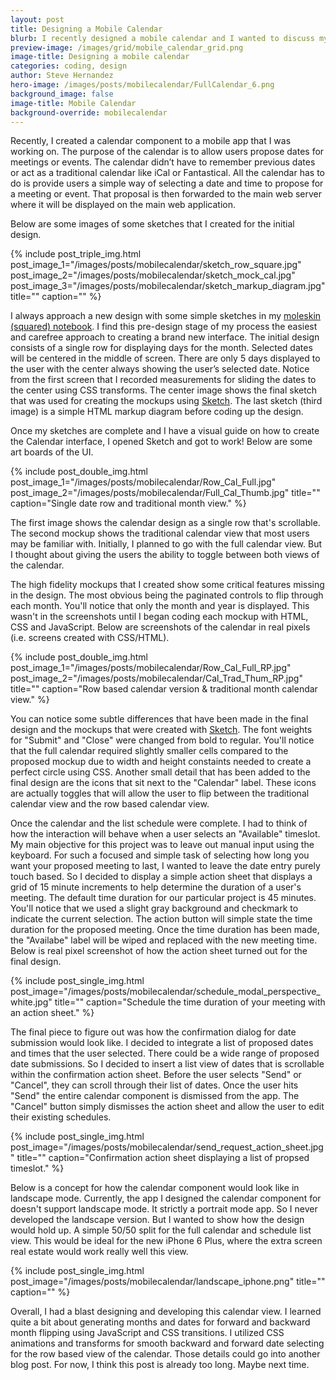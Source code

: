 ```yaml
---
layout: post
title: Designing a Mobile Calendar
blurb: I recently designed a mobile calendar and I wanted to discuss my thought process for my final design.
preview-image: /images/grid/mobile_calendar_grid.png
image-title: Designing a mobile calendar
categories: coding, design
author: Steve Hernandez
hero-image: /images/posts/mobilecalendar/FullCalendar_6.png
background_image: false
image-title: Mobile Calendar
background-override: mobilecalendar
---
```


Recently, I created a calendar component to a mobile app that I was working on. The purpose of the calendar is to allow users propose dates for meetings or events. The calendar didn’t have to remember previous dates or act as a traditional calendar like iCal or Fantastical.  All the calendar has to do is provide users a simple way of selecting a date and time to propose for a meeting or event.  That proposal is then forwarded to the main web server where it will be displayed on the main web application.

Below are some images of some sketches that I created for the initial design.

{% include post_triple_img.html post_image_1="/images/posts/mobilecalendar/sketch_row_square.jpg" post_image_2="/images/posts/mobilecalendar/sketch_mock_cal.jpg" post_image_3="/images/posts/mobilecalendar/sketch_markup_diagram.jpg" title="" caption="" %}

I always approach a new design with some simple sketches in my [moleskin (squared) notebook](http://www.moleskine.com/us/collections/model/product/squared-notebook-pocket).  I find this pre-design stage of my process the easiest and carefree approach to creating a brand new interface.  The initial design consists of a single row for displaying days for the month.  Selected dates will be centered in the middle of screen. There are only 5 days displayed to the user with the center always showing the user’s selected date. Notice from the first screen that I recorded measurements for sliding the dates to the center using CSS transforms.  The center image shows the final sketch that was used for creating the mockups using [Sketch](http://bohemiancoding.com/sketch/). The last sketch (third image) is a simple HTML markup diagram before coding up the design.

Once my sketches are complete and I have a visual guide on how to create the Calendar interface, I opened Sketch and got to work!  Below are some art boards of the UI.

{% include post_double_img.html post_image_1="/images/posts/mobilecalendar/Row_Cal_Full.jpg" post_image_2="/images/posts/mobilecalendar/Full_Cal_Thumb.jpg" title="" caption="Single date row and traditional month view." %}

The first image shows the calendar design as a single row that's scrollable.  The second mockup shows the traditional calendar view that most users may be familiar with. Initially, I planned to go with the full calendar view.  But I thought about giving the users the ability to toggle between both views of the calendar. 

The high fidelity mockups that I created show some critical features missing in the design.  The most obvious being the paginated controls to flip through each month.  You'll notice that only the month and year is displayed. This wasn't in the screenshots until I began coding each mockup with HTML, CSS and JavaScript.  Below are screenshots of the calendar in real pixels (i.e. screens created with CSS/HTML).

{% include post_double_img.html post_image_1="/images/posts/mobilecalendar/Row_Cal_Full_RP.jpg" post_image_2="/images/posts/mobilecalendar/Cal_Trad_Thum_RP.jpg" title="" caption="Row based calendar version & traditional month calendar view." %}

You can notice some subtle differences that have been made in the final design and the mockups that were created with [Sketch](http://bohemiancoding.com/sketch/).  The font weights for "Submit" and "Close" were changed from bold to regular.  You'll notice that the full calendar required slightly smaller cells compared to the proposed mockup due to width and height constaints needed to create a perfect circle using CSS.  Another small detail that has been added to the final design are the icons that sit next to the "Calendar" label.  These icons are actually toggles that will allow the user to flip between the traditional calendar view and the row based calendar view.

Once the calendar and the list schedule were complete.  I had to think of how the interaction will behave when a user selects an "Available" timeslot.  My main objective for this project was to leave out manual input using the keyboard.  For such a focused and simple task of selecting how long you want your proposed meeting to last, I wanted to leave the date entry purely touch based.  So I decided to display a simple action sheet that displays a grid of 15 minute increments to help determine the duration of a user's meeting.  The default time duration for our particular project is 45 minutes.  You'll notice that we used a slight gray background and checkmark to indicate the current selection.  The action button will simple state the time duration for the proposed meeting.  Once the time duration has been made, the "Availabe" label will be wiped and replaced with the new meeting time.  Below is real pixel screenshot of how the action sheet turned out for the final design.

{% include post_single_img.html post_image="/images/posts/mobilecalendar/schedule_modal_perspective_white.jpg" title="" caption="Schedule the time duration of your meeting with an action sheet." %}

The final piece to figure out was how the confirmation dialog for date submission would look like.  I decided to integrate a list of proposed dates and times that the user selected.  There could be a wide range of proposed date submissions.  So I decided to insert a list view of dates that is scrollable within the confirmation action sheet.  Before the user selects "Send" or "Cancel", they can scroll through their list of dates.  Once the user hits "Send" the entire calendar component is dismissed from the app.  The "Cancel" button simply dismisses the action sheet and allow the user to edit their existing schedules.

{% include post_single_img.html post_image="/images/posts/mobilecalendar/send_request_action_sheet.jpg" title="" caption="Confirmation action sheet displaying a list of propsed timeslot." %}

Below is a concept for how the calendar component would look like in landscape mode.  Currently, the app I designed the calendar component for doesn't support landscape mode.  It strictly a portrait mode app.  So I never developed the landscape version.  But I wanted to show how the design would hold up.  A simple 50/50 split for the full calendar and schedule list view.  This would be ideal for the new iPhone 6 Plus, where the extra screen real estate would work really well this view.

{% include post_single_img.html post_image="/images/posts/mobilecalendar/landscape_iphone.png" title="" caption="" %}

Overall, I had a blast designing and developing this calendar view.  I learned quite a bit about generating months and dates for forward and backward month flipping using JavaScript and CSS transitions.  I utilized CSS animations and transforms for smooth backward and forward date selecting for the row based view of the calendar.  Those details could go into another blog post.  For now, I think this post is already too long.  Maybe next time.
